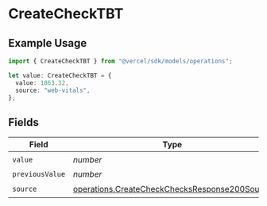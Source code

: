 # CreateCheckTBT

## Example Usage

```typescript
import { CreateCheckTBT } from "@vercel/sdk/models/operations";

let value: CreateCheckTBT = {
  value: 1863.32,
  source: "web-vitals",
};
```

## Fields

| Field                                                                                                          | Type                                                                                                           | Required                                                                                                       | Description                                                                                                    |
| -------------------------------------------------------------------------------------------------------------- | -------------------------------------------------------------------------------------------------------------- | -------------------------------------------------------------------------------------------------------------- | -------------------------------------------------------------------------------------------------------------- |
| `value`                                                                                                        | *number*                                                                                                       | :heavy_check_mark:                                                                                             | N/A                                                                                                            |
| `previousValue`                                                                                                | *number*                                                                                                       | :heavy_minus_sign:                                                                                             | N/A                                                                                                            |
| `source`                                                                                                       | [operations.CreateCheckChecksResponse200Source](../../models/operations/createcheckchecksresponse200source.md) | :heavy_check_mark:                                                                                             | N/A                                                                                                            |